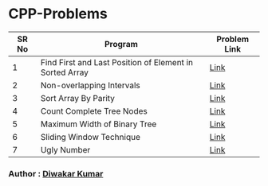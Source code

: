 # CPP-Problems

SR No   | Program | Problem Link  
--- | --- | ---
1 | Find First and Last Position of Element in Sorted Array | [Link](https://leetcode.com/problems/find-first-and-last-position-of-element-in-sorted-array/)
2 | Non-overlapping Intervals | [Link](https://leetcode.com/problems/non-overlapping-intervals/)
3 | Sort Array By Parity | [Link](https://leetcode.com/problems/sort-array-by-parity/)
4 | Count Complete Tree Nodes | [Link](https://leetcode.com/problems/count-complete-tree-nodes/)
5 | Maximum Width of Binary Tree | [Link](https://leetcode.com/problems/maximum-width-of-binary-tree/)
6|Sliding Window Technique | [Link](https://practice.geeksforgeeks.org/problems/subarray-with-given-sum-1587115621/1?page=1&category[]=Arrays&category[]=sliding-window&sortBy=submissions)
7 | Ugly Number | [Link](https://leetcode.com/problems/ugly-number/description/)

### Author : [Diwakar Kumar](https://github.com/diwakar1593)

